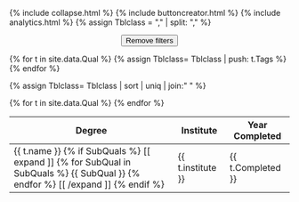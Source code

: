 
{% include collapse.html %}
{% include buttoncreator.html %}
{% include analytics.html %}
{% assign Tblclass = "," | split: "," %}
<center>
<button onclick='hideAll()'>Remove filters</button></center>


{% for t in site.data.Qual %}
   {% assign Tblclass= Tblclass | push: t.Tags %}
{% endfor %}

{% assign Tblclass= Tblclass | sort | uniq | join:" " %}

<table>
<thead>
  <tr>
    <th>Degree</th>
    <th>Institute</th>
    <th>Year Completed</th>
  </tr>
</thead>
<tbody>    
{% for t in site.data.Qual %}
    <tr class="{{ t.Tags | join:" " }}">
    <td>{{ t.name }}
       {% if SubQuals %}
       [[ expand ]]
         {% for SubQual in SubQuals %}
            {{ SubQual }}
         {% endfor %}
       [[ /expand ]]
       {% endif %}
       </td>
    <td>{{ t.institute }}</td>
    <td>{{ t.Completed }}</td>
  </tr>
{% endfor %}

</tbody>
  </table>

